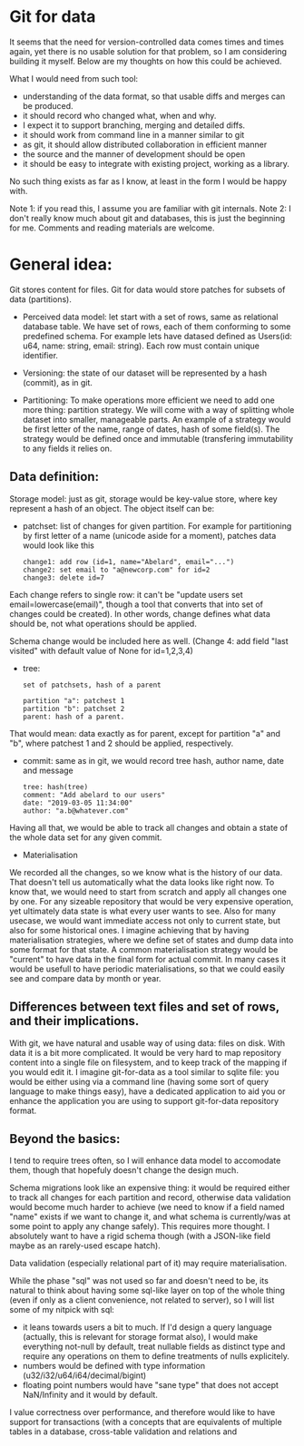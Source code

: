 # Git for data

It seems that the need for version-controlled data comes times and times again,
yet there is no usable solution for that problem, so I am considering building it myself.
Below are my thoughts on how this could be achieved.


What I would need from such tool:

- understanding of the data format, so that usable diffs and merges can be produced.
- it should record who changed what, when and why.
- I expect it to support branching, merging and detailed diffs.
- it should work from command line in a manner similar to git
- as git, it should allow distributed collaboration in efficient manner
- the source and the manner of development should be open
- it should be easy to integrate with existing project, working as a library.


No such thing exists as far as I know, at least in the form I would be happy with.

Note 1: if you read this, I assume you are familiar with git internals.
Note 2: I don't really know much about git and databases, this is just the beginning for me. Comments and reading materials are welcome.


# General idea:

Git stores content for files. Git for data would store patches for subsets of data (partitions).

* Perceived data model: let start with a set of rows, same as relational database table. We have set of rows, each of them conforming to some predefined schema. For example lets have datased defined as Users(id: u64, name: string, email: string). Each row must contain unique identifier.

* Versioning: the state of our dataset will be represented by a hash (commit), as in git.

* Partitioning: To make operations more efficient we need to add one more thing: partition strategy. We will come with a way of splitting whole dataset into smaller, manageable parts.
An example of a strategy would be first letter of the name, range of dates, hash of some field(s).
The strategy would be defined once and immutable (transfering immutability to any fields it relies on.

## Data definition:

Storage model: just as git, storage would be key-value store, where key represent a hash of an object.
The object itself can be:

* patchset: list of changes for given partition. For example for partitioning by first letter of a name (unicode aside for a moment), patches data would look like this


    ```
    change1: add row (id=1, name="Abelard", email="...")
    change2: set email to "a@newcorp.com" for id=2
    change3: delete id=7
    ```

Each change refers to single row: it can't be "update users set email=lowercase(email)", though a tool that converts that into set of changes could be created). In other words, change defines what data should be, not what operations should be applied.

Schema change would be included here as well. (Change 4: add field "last visited" with default value of None for id=1,2,3,4)

* tree:

    ```
    set of patchsets, hash of a parent

    partition "a": patchest 1
    partition "b": patchset 2
    parent: hash of a parent.
    ```

That would mean: data exactly as for parent, except for partition "a" and "b", where patchest 1 and 2 should be applied, respectively.

* commit: same as in git, we would record tree hash, author name, date and message

    ```
    tree: hash(tree)
    comment: "Add abelard to our users"
    date: "2019-03-05 11:34:00"
    author: "a.b@whatever.com"
    ```

Having all that, we would be able to track all changes and obtain a state of the whole data set for any given commit.


* Materialisation

We recorded all the changes, so we know what is the history of our data. That doesn't tell us automatically what the data looks like right now. To know that, we would need to start from scratch and apply all changes one by one. For any sizeable repository that would be very expensive operation, yet ultimately data state is what every user wants to see. Also for many usecase, we would want immediate access not only to current state, but also for some historical ones. I imagine achieving that by having materialisation strategies, where we define set of states and dump data into some format for that state. A common materialisation strategy would be "current" to have data in the final form for actual commit. In many cases it would be usefull to have periodic materialisations, so that we could easily see and compare data by month or year.


## Differences between text files and set of rows, and their implications.

With git, we have natural and usable way of using data: files on disk. With data it is a bit more complicated. It would be very hard to map repository content into a single file on filesystem, and to keep track of the mapping if you would edit it. I imagine git-for-data as a tool similar to sqlite file: you would be either using via a command line (having some sort of query language to make things easy), have a dedicated application to aid you or enhance the application you are using to support git-for-data repository format.


## Beyond the basics:

I tend to require trees often, so I will enhance data model to accomodate them, though that hopefuly doesn't change the design much.

Schema migrations look like an expensive thing: it would be required either to track all changes for each partition and record, otherwise data validation would become much harder to achieve (we need to know if a field named "name" exists if we want to change it, and what schema is currently/was at some point to apply any change safely). This requires more thought. I absolutely want to have a rigid schema though (with a JSON-like field maybe as an rarely-used escape hatch).

Data validation (especially relational part of it) may require materialisation.

While the phase "sql" was not used so far and doesn't need to be, its natural to think about having some sql-like layer on top of the whole thing (even if only as a client convenience, not related to server), so I will list some of my nitpick with sql:

* it leans towards users a bit to much. If I'd design a query language (actually, this is relevant for storage format also), I would make everything not-null by default, treat nullable fields as distinct type and require any operations on them to define treatments of nulls explicitely.
* numbers would be defined with type information (u32/i32/u64/i64/decimal/bigint)
* floating point numbers would have "sane type" that does not accept NaN/Infinity and it would by default.

I value correctness over performance, and therefore would like to have support for transactions (with a concepts that are equivalents of multiple tables in a database, cross-table validation and relations and 
